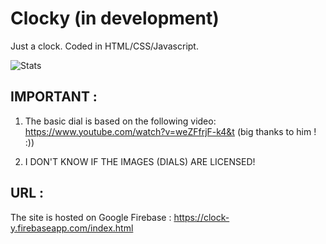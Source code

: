 # Clocky (in development)
Just a clock.
Coded in HTML/CSS/Javascript.

![Stats](https://clock-y.firebaseapp.com/resources/stats.svg)

## IMPORTANT :

1. The basic dial is based on the following video: https://www.youtube.com/watch?v=weZFfrjF-k4&t (big thanks to him ! :))

2. I DON'T KNOW IF THE IMAGES (DIALS) ARE LICENSED!

## URL :

The site is hosted on Google Firebase : https://clock-y.firebaseapp.com/index.html
